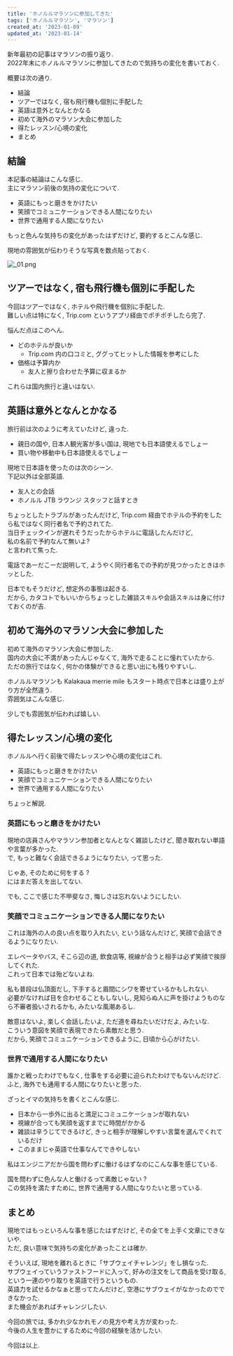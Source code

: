 ```yaml
---
title: 'ホノルルマラソンに参加してきた'
tags: ['ホノルルマラソン', 'マラソン']
created_at: '2023-01-09'
updated_at: '2023-01-14'
---
```


新年最初の記事はマラソンの振り返り.  
2022年末にホノルルマラソンに参加してきたので気持ちの変化を書いておく.

概要は次の通り.

- 結論
- ツアーではなく, 宿も飛行機も個別に手配した
- 英語は意外となんとかなる
- 初めて海外のマラソン大会に参加した
- 得たレッスン/心境の変化
- まとめ

## 結論

本記事の結論はこんな感じ.  
主にマラソン前後の気持の変化について.

- 英語にもっと磨きをかけたい
- 笑顔でコミュニケーションできる人間になりたい
- 世界で通用する人間になりたい

もっと色んな気持ちの変化があったはずだけど, 要約するとこんな感じ.

現地の雰囲気が伝わりそうな写真を数点貼っておく.

![_01.png](/images/pages/posts/20230114/_01.png)



## ツアーではなく, 宿も飛行機も個別に手配した

今回はツアーではなく, ホテルや飛行機を個別に手配した.  
難しい点は特になく, Trip.com というアプリ経由でポチポチしたら完了.

悩んだ点はこのへん.

- どのホテルが良いか
  - Trip.com 内の口コミと, ググってヒットした情報を参考にした
- 価格は予算内か
  - 友人と擦り合わせた予算に収まるか

これらは国内旅行と違いはない.


## 英語は意外となんとかなる

旅行前は次のように考えていたけど, 違った.

- 親日の国や, 日本人観光客が多い国は, 現地でも日本語使えるでしょー
- 買い物や移動中も日本語使えるでしょー

現地で日本語を使ったのは次のシーン.  
下記以外は全部英語.

- 友人との会話
- ホノルル JTB ラウンジ スタッフと話すとき

ちょっとしたトラブルがあったんだけど, Trip.com 経由でホテルの予約をしたら私ではなく同行者名で予約されてた.  
当日チェックインが遅れそうだったからホテルに電話したんだけど,  
私の名前で予約なんて無いよ?  
と言われて焦った.

電話であーだこーだ説明して, ようやく同行者名での予約が見つかったときはホッとした.

日本でもそうだけど, 想定外の事態は起きる.  
だから, カタコトでもいいからちょっとした雑談スキルや会話スキルは身に付けておくのが吉.


## 初めて海外のマラソン大会に参加した

初めて海外のマラソン大会に参加した.  
国内の大会に不満があったんじゃなくて, 海外で走ることに憧れていたから.  
ただの旅行ではなく, 何かの体験ができると思い出にも残りやすいし.

ホノルルマラソンも Kalakaua merrie mile もスタート時点で日本とは盛り上がり方が全然違う.  
雰囲気はこんな感じ.


少しでも雰囲気が伝われば嬉しい.


## 得たレッスン/心境の変化

ホノルルへ行く前後で得たレッスンや心境の変化はこれ.

- 英語にもっと磨きをかけたい
- 笑顔でコミュニケーションできる人間になりたい
- 世界で通用する人間になりたい

ちょっと解説.

### 英語にもっと磨きをかけたい

現地の店員さんやマラソン参加者となんとなく雑談したけど, 聞き取れない単語や言葉が多かった.  
で, もっと難なく会話できるようになりたい, って思った.

じゃあ, そのために何をする ?  
にはまだ答えを出してない.

でも, ここで感じた不甲斐なさ, 悔しさは忘れないようにしたい.

### 笑顔でコミュニケーションできる人間になりたい

これは海外の人の良い点を取り入れたい, という話なんだけど, 笑顔で会話できるようになりたい.

エレベータやバス, そこら辺の道, 飲食店等, 視線が合うと相手は必ず笑顔で挨拶してくれた.  
これって日本では殆どないよね.

私も普段は仏頂面だし, 下手すると眉間にシワを寄せているかもしれない.  
必要がなければ目を合わせることもしないし, 見知らぬ人に声を掛けようものなら不審者扱いされるかも, みたいな風潮あるし.

敵意はないよ, 楽しく会話したいよ, ただ道を尋ねたいだけだよ, みたいな.  
こういう意図を笑顔で表現できたら素敵だと思う.  
だから, 笑顔でコミュニケーションできるように, 日頃から心がけたい.


### 世界で通用する人間になりたい

誰かと戦ったわけでもなく, 仕事をする必要に迫られたわけでもないんだけど.  
ふと, 海外でも通用する人間になりたいと思った.

ざっとイマの気持ちを書くとこんな感じ.

- 日本から一歩外に出ると満足にコミュニケーションが取れない
- 視線が合っても笑顔を返すまでに時間がかかる
- 雑談は辛うじてできるけど, きっと相手が理解しやすい言葉を選んでくれているだけ
- このままじゃ英語で仕事なんてできやしない

私はエンジニアだから国を問わずに働けるはずなのにこんな事を感じている.

国を問わずに色んな人と働けるって素敵じゃない ?  
この気持を満たすために, 世界で通用する人間になりたいと思っている.



## まとめ

現地ではもっといろんな事を感じたはずだけど, その全てを上手く文章にできないや.  
ただ, 良い意味で気持ちの変化があったことは確か.

そういえば, 現地を離れるときに「サブウェイチャレンジ」をし損なった.  
サブウェイっていうファストフードに入って, 好みの注文をして商品を受け取る, という一連のやり取りを英語で行うというもの.  
英語力を試せるかなぁと思ってたんだけど, 空港にサブウェイがなかったのでできなかった.  
また機会があればチャレンジしたい.

今回の旅では, 多かれ少なかれモノの見方や考え方が変わった.  
今後の人生を豊かにするために今回の経験を活かしたい.

今回は以上.
